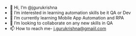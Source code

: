 - 👋 Hi, I’m @jgurukrishna
- 👀 I’m interested in learning automation skills be it QA or Dev
- 🌱 I’m currently learning Mobile App Automation and RPA
- 💞️ I’m looking to collaborate on any new skills in QA
- 📫 How to reach me- j.gurukrishna@gmaiil.com

<!---
jgurukrishna/jgurukrishna is a ✨ special ✨ repository because its `README.md` (this file) appears on your GitHub profile.
You can click the Preview link to take a look at your changes.
--->
